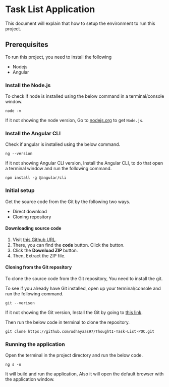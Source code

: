 # Task List Application

This document will explain that how to setup the environment to run this project.
## Prerequisites

To run this project, you need to install the following

- Nodejs
- Angular

### Install the Node.js

To check if node is installed using the below command in a terminal/console window.

```
node -v
```

If it not showing the node version, Go to [nodejs.org](https://nodejs.org/) to get `Node.js`.

### Install the Angular CLI

Check if angular is installed using the below command.

```
ng --version
```

If it not showing Angular CLI version, Install the Angular CLI, to do that open a terminal window and run the following command.

```
npm install -g @angular/cli
```

### Initial setup

Get the source code from the Git by the following two ways.

- Direct download
- Cloning repository

#### Downloading source code

1. Visit [this Github URL](https://github.com/udhayaas97/ThoughtI-Task-List-POC).
2. There, you can find the **code** button. Click the button.
3. Click the **Download ZIP** button.
4. Then, Extract the ZIP file.

#### Cloning from the Git repository

To clone the source code from the Git repository, You need to install the git.

To see if you already have Git installed, open up your terminal/console and run the following command.

```
git --verison
```

If it not showing the Git version, Install the Git by going to [this link](https://git-scm.com/book/en/v2/Getting-Started-Installing-Git).

Then run the below code in terminal to clone the repository.

```
git clone https://github.com/udhayaas97/ThoughtI-Task-List-POC.git

```

### Running the application

Open the terminal in the project directory and run the below code.

```
ng s -o
```

It will build and run the application, Also it will open the default browser with the application window.
